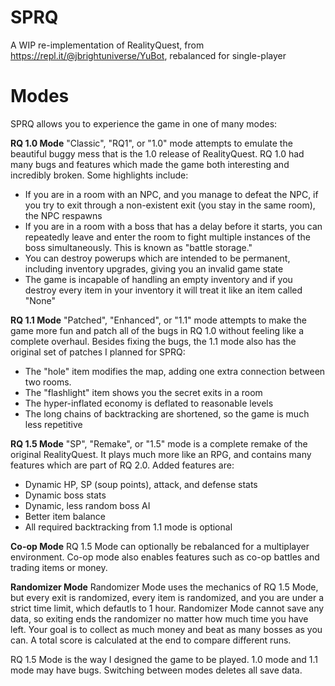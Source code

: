 # SPRQ
A WIP re-implementation of RealityQuest, from https://repl.it/@jbrightuniverse/YuBot, rebalanced for single-player

# Modes
SPRQ allows you to experience the game in one of many modes:

**RQ 1.0 Mode**
"Classic", "RQ1", or "1.0" mode attempts to emulate the beautiful buggy mess that is the 1.0 release of RealityQuest. RQ 1.0 had many bugs and features which made the game both interesting and incredibly broken. Some highlights include:
- If you are in a room with an NPC, and you manage to defeat the NPC, if you try to exit through a non-existent exit (you stay in the same room), the NPC respawns
- If you are in a room with a boss that has a delay before it starts, you can repeatedly leave and enter the room to fight multiple instances of the boss simultaneously. This is known as "battle storage."
- You can destroy powerups which are intended to be permanent, including inventory upgrades, giving you an invalid game state
- The game is incapable of handling an empty inventory and if you destroy every item in your inventory it will treat it like an item called "None"

**RQ 1.1 Mode**
"Patched", "Enhanced", or "1.1" mode attempts to make the game more fun and patch all of the bugs in RQ 1.0 without feeling like a complete overhaul. Besides fixing the bugs, the 1.1 mode also has the original set of patches I planned for SPRQ:
- The "hole" item modifies the map, adding one extra connection between two rooms.
- The "flashlight" item shows you the secret exits in a room
- The hyper-inflated economy is deflated to reasonable levels
- The long chains of backtracking are shortened, so the game is much less repetitive

**RQ 1.5 Mode**
"SP", "Remake", or "1.5" mode is a complete remake of the original RealityQuest. It plays much more like an RPG, and contains many features which are part of RQ 2.0. Added features are:
- Dynamic HP, SP (soup points), attack, and defense stats
- Dynamic boss stats
- Dynamic, less random boss AI
- Better item balance
- All required backtracking from 1.1 mode is optional

**Co-op Mode**
RQ 1.5 Mode can optionally be rebalanced for a multiplayer environment. Co-op mode also enables features such as co-op battles and trading items or money.

**Randomizer Mode**
Randomizer Mode uses the mechanics of RQ 1.5 Mode, but every exit is randomized, every item is randomized, and you are under a strict time limit, which defautls to 1 hour. Randomizer Mode cannot save any data, so exiting ends the randomizer no matter how much time you have left. Your goal is to collect as much money and beat as many bosses as you can. A total score is calculated at the end to compare different runs.

RQ 1.5 Mode is the way I designed the game to be played. 1.0 mode and 1.1 mode may have bugs. Switching between modes deletes all save data.